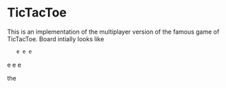# TicTacToe
This is an implementation of the multiplayer version of the famous game of TicTacToe. 
Board intially looks like 
```e e e
   e e e
```
   e e e

the 
   
